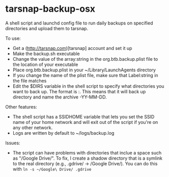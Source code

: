 tarsnap-backup-osx
==================

A shell script and launchd config file to run daily backups on specified directories and upload them to tarsnap.

To use:
* Get a (http://tarsnap.com)[tarsnap] account and set it up
* Make the backup.sh executable
* Change the value of the array:string in the org.btb.backup.plist file to the location of your executable
* Place org.btb.backup.plist in your ~/Library/LaunchAgents directory
* If you change the name of the plist file, make sure that Label:string in the file matches
* Edit the $DIRS variable in the shell script to specify what directories you want to back up.  The format is <directory>:<name>.  This means that it will back up directory <directory> and name the archive <name>-YY-MM-DD.

Other features:
* The shell script has a SSIDHOME variable that lets you set the SSID name of your home network and will exit out of the script if you're on any other network.
* Logs are written by default to ~/logs/backup.log

Issues:
* The script can have problems with directories that inclue a space such as "/Google Drive/".  To fix, I create a shadow directory that is a symlink to the real directory (e.g., .gdrive/ -> /Google Drive/).  You can do this with `ln -s ~/Google\ Drive/ .gdrive`